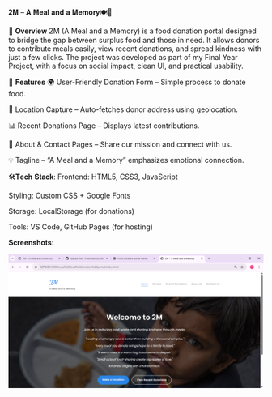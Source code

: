 𝟐𝐌 – 𝐀 𝐌𝐞𝐚𝐥 𝐚𝐧𝐝 𝐚 𝐌𝐞𝐦𝐨𝐫𝐲🍽️💝

📖 𝐎𝐯𝐞𝐫𝐯𝐢𝐞𝐰
2M (A Meal and a Memory) is a food donation portal designed to bridge the gap between surplus food and those in need.
It allows donors to contribute meals easily, view recent donations, and spread kindness with just a few clicks.
The project was developed as part of my Final Year Project, with a focus on social impact, clean UI, and practical usability.

🚀 𝐅𝐞𝐚𝐭𝐮𝐫𝐞𝐬
🌍 User-Friendly Donation Form – Simple process to donate food.

📍 Location Capture – Auto-fetches donor address using geolocation.

📊 Recent Donations Page – Displays latest contributions.

📝 About & Contact Pages – Share our mission and connect with us.

💡 Tagline – “A Meal and a Memory” emphasizes emotional connection.

🛠️𝐓𝐞𝐜𝐡 𝐒𝐭𝐚𝐜𝐤:
Frontend: HTML5, CSS3, JavaScript

Styling: Custom CSS + Google Fonts

Storage: LocalStorage (for donations)

Tools: VS Code, GitHub Pages (for hosting)

𝐒𝐜𝐫𝐞𝐞𝐧𝐬𝐡𝐨𝐭𝐬:

![image](https://github.com/Praneeta2602/2M/blob/3f3212dedf879f1448d6e73e5db3f396c633d33e/image.png)


